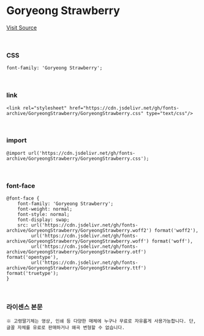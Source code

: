 # Goryeong Strawberry

[Visit Source](https://www.goryeong.go.kr/kor/contents.do?IDX=409)

&nbsp;

### CSS

```
font-family: 'Goryeong Strawberry';
```

&nbsp;

### link

```
<link rel="stylesheet" href="https://cdn.jsdelivr.net/gh/fonts-archive/GoryeongStrawberry/GoryeongStrawberry.css" type="text/css"/>
```

&nbsp;

### import

```
@import url('https://cdn.jsdelivr.net/gh/fonts-archive/GoryeongStrawberry/GoryeongStrawberry.css');
```

&nbsp;

### font-face

```
@font-face {
    font-family: 'Goryeong Strawberry';
    font-weight: normal;
    font-style: normal;
    font-display: swap;
    src: url('https://cdn.jsdelivr.net/gh/fonts-archive/GoryeongStrawberry/GoryeongStrawberry.woff2') format('woff2'),
         url('https://cdn.jsdelivr.net/gh/fonts-archive/GoryeongStrawberry/GoryeongStrawberry.woff') format('woff'),
         url('https://cdn.jsdelivr.net/gh/fonts-archive/GoryeongStrawberry/GoryeongStrawberry.otf') format('opentype'),
         url('https://cdn.jsdelivr.net/gh/fonts-archive/GoryeongStrawberry/GoryeongStrawberry.ttf') format('truetype');
}
```

&nbsp;

### 라이센스 본문

```
※ 고령딸기체는 영상, 인쇄 등 다양한 매체에 누구나 무료로 자유롭게 사용가능합니다. 단, 글꼴 자체를 유료로 판매하거나 왜곡 변형할 수 없습니다.
```
